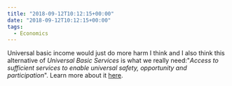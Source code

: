 ```yaml
---
title: "2018-09-12T10:12:15+00:00"
date: "2018-09-12T10:12:15+00:00"
tags:
  - Economics
---
```


Universal basic income would just do more harm I think and I also think this alternative of *Universal Basic Services* is what we really need:"*Access to sufficient services to enable universal safety, opportunity and participation*". Learn more about it [here](https://www.opendemocracy.net/neweconomics/universal-basic-services-ending-austerity-forever/).
